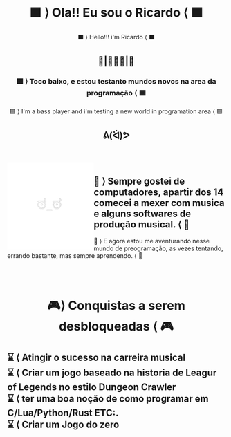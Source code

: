 
<h1 align="center"> <b> ⬛ ⟩ Ola!! Eu sou o Ricardo ⟨ ⬛</b> </h1>
<p align="center"> ⬛ ⟩ Hello!!! i'm Ricardo ⟨ ⬛</p>
<h2 align="center"> 🔮|🙋🏾‍♂️|🎸</h2>
<h3 align="center"> 🟪 ⟩ Toco baixo, e estou testanto mundos novos na area da programação ⟨ 🟪</h3>
<p align="center"> 🟪 ⟩ I'm a bass player and i'm testing a new world in programation area ⟨ 🟪</p>
<h2 align="center">ᕕ(ᐛ)ᕗ </h2>
<br><br>
<img align="left" width="200px" src="facepng.png">
<h2 align="left"> 🔳 ⟩ Sempre gostei de computadores, apartir dos 14 comecei a mexer com musica e alguns softwares de produção musical. ⟨ 🔳</h2>
<p align="left"> 🔳 ⟩ E agora estou me aventurando nesse mundo de preogramação, as vezes tentando, errando bastante, mas sempre aprendendo. ⟨ 🔳 </p>
<br><br>
<h1 align="center"> 🎮⟩ Conquistas a serem desbloqueadas ⟨ 🎮</h1>
<h2>
⌛ ⟨ Atingir o sucesso na carreira musical <br>
⌛ ⟨ Criar um jogo baseado na historia de Leagur of Legends no estilo Dungeon Crawler <br>
⌛ ⟨ ter uma boa noção de como programar em C/Lua/Python/Rust ETC:.<br>
⌛ ⟨ Criar um Jogo do zero<br>
</h2>
  
